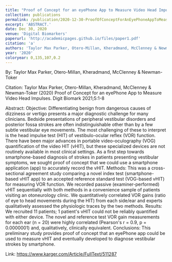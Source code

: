 ```yaml
---
title: "Proof of Concept for an eyePhone App to Measure Video Head Impulses"
collection: publications
permalink: /publication/2020-12-30-ProofOfConceptForAnEyePhoneAppToMeasureVideoHeadImpulses
excerpt: 'ABSTRACT.'
date: Dec 30, 2020
venue: 'Digital Biomarkers'
paperurl: 'http://academicpages.github.io/files/paper1.pdf'
citation: 'a'
authors: 'Taylor Max Parker, Otero-Millan, Kheradmand, McClenney & Newman-Toker'
year: '2020'
coloryear: 0,135,107,0.2
---
```


By: Taylor Max Parker, Otero-Millan, Kheradmand, McClenney & Newman-Toker

Citation: Taylor Max Parker, Otero-Millan, Kheradmand, McClenney & Newman-Toker (2020) Proof of Concept for an eyePhone App to Measure Video Head Impulses. Digit Biomark 2021;5:1-8

Abstract: Objective: Differentiating benign from dangerous causes of dizziness or vertigo presents a major diagnostic challenge for many clinicians. Bedside presentations of peripheral vestibular disorders and posterior fossa strokes are often indistinguishable other than by a few subtle vestibular eye movements. The most challenging of these to interpret is the head impulse test (HIT) of vestibulo-ocular reflex (VOR) function. There have been major advances in portable video-oculography (VOG) quantification of the video HIT (vHIT), but these specialized devices are not routinely available in most clinical settings. As a first step towards smartphone-based diagnosis of strokes in patients presenting vestibular symptoms, we sought proof of concept that we could use a smartphone application (app) to accurately record the vHIT. Methods: This was a cross-sectional agreement study comparing a novel index test (smartphone-based vHIT app) to an accepted reference standard test (VOG-based vHIT) for measuring VOR function. We recorded passive (examiner-performed) vHIT sequentially with both methods in a convenience sample of patients visiting an otoneurology clinic. We quantitatively correlated VOR gains (ratio of eye to head movements during the HIT) from each side/ear and experts qualitatively assessed the physiologic traces by the two methods. Results: We recruited 11 patients; 1 patient's vHIT could not be reliably quantified with either device. The novel and reference test VOR gain measurements for each ear (n = 20) were highly correlated (Pearson's r = 0.9, p = 0.0000001) and, qualitatively, clinically equivalent. Conclusions: This preliminary study provides proof of concept that an eyePhone app could be used to measure vHIT and eventually developed to diagnose vestibular strokes by smartphone.

Link: https://www.karger.com/Article/FullText/511287
